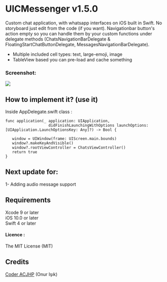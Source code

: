 # UICMessenger v1.5.0
Custom chat application, with whatsapp interfaces on iOS built in Swift. No storyboard just edit from the code (if you want). Navigationbar button's action empty so you can handle them by your custom functions under delegate methods (ChatsNavigationBarDelegate & FloatingStartChatButtonDelegate, MessagesNavigationBarDelegate).  

- Multiple included cell types: text, large-emoji, image
- TableView based you can pre-load and cache something

### Screenshot: 
<img src="https://github.com/Coder-ACJHP/UICMessenger/blob/master/UICMessenger/Requirements/Assets.xcassets/iPhone8Plus.dataset/iPhone8Plus.gif">

## How to implement it? (use it)

Inside AppDelegate.swift class :
```
func application(_ application: UIApplication, 
                   didFinishLaunchingWithOptions launchOptions: [UIApplication.LaunchOptionsKey: Any]?) -> Bool {
        
   window = UIWindow(frame: UIScreen.main.bounds)
   window?.makeKeyAndVisible()
   window?.rootViewController = ChatsViewController()
   return true
}
```
## Next update for:
1- Adding audio message support

## Requirements
Xcode 9 or later <br>
iOS 10.0 or later <br>
Swift 4 or later <br>

#### Licence : 
The MIT License (MIT)

## Credits
[Coder ACJHP](https://github.com/Coder-ACJHP) (Onur Işık)
